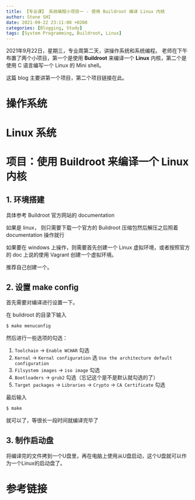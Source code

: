 ```yaml
---
title: 【专业课】 系统编程小项目一 - 使用 Buildroot 编译 Linux 内核
author: Stone SHI
date: 2021-09-22 23:11:00 +0200
categories: [Blogging, Study]
tags: [System Programming, Buildroot, Linux]
---
```


2021年9月22日，星期三，专业周第二天，讲操作系统和系统编程。 老师在下午布置了两个小项目，第一个是使用 **Buildroot** 来编译一个 **Linux** 内核，第二个是使用 C 语言编写一个 Linux 的 Mini shell。

这篇 blog 主要讲第一个项目，第二个项目链接在此。

# 操作系统

# Linux 系统

# 项目：使用 Buildroot 来编译一个 Linux 内核

## 1. 环境搭建

具体参考 Buildroot 官方网站的 documentation

如果是 linux， 则只需要下载一个官方的 Buildroot 压缩包然后解压之后照着 documentation 操作就行

如果要在 windows 上操作，则需要首先创建一个 Linux 虚拟环境，或者按照官方的 doc 上说的使用 Vagrant 创建一个虚拟环境。

推荐自己创建一个。

## 2. 设置 make config

首先需要对编译进行设置一下。

在 buildroot 的目录下输入

```sh
$ make menuconfig
```

然后进行一些选项的勾选：

1. `Toolchain` -> `Enable WCHAR` 勾选
2. `Kernal` -> `Kernal configuration` 选 `Use the architecture default configuration`
3. `Filsystem images` -> `iso image` 勾选
4. `Bootloaders` -> `grub2` 勾选（忘记这个是不是默认就勾选的了）
5. `Target packages` -> `Libraries` -> `Crypto` -> `CA Certificate` 勾选

最后输入

```sh
$ make
```

就可以了，等很长一段时间就编译完毕了

## 3. 制作启动盘

将编译完的文件拷到一个U盘里，再在电脑上使用从U盘启动，这个U盘就可以作为一个Linux的启动盘了。

# 参考链接
